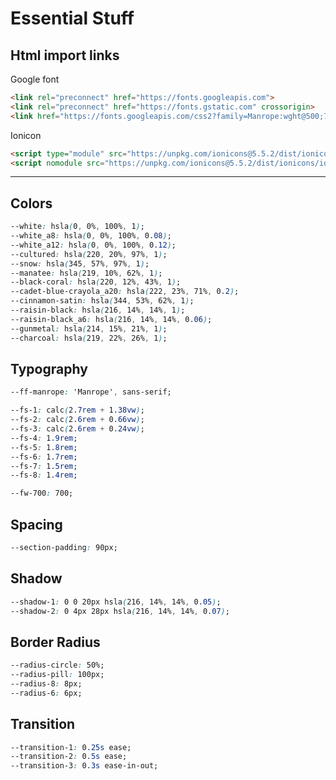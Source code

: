 # Essential Stuff

## Html import links

Google font

``` html
<link rel="preconnect" href="https://fonts.googleapis.com">
<link rel="preconnect" href="https://fonts.gstatic.com" crossorigin>
<link href="https://fonts.googleapis.com/css2?family=Manrope:wght@500;700&display=swap" rel="stylesheet">
```

Ionicon

``` html
<script type="module" src="https://unpkg.com/ionicons@5.5.2/dist/ionicons/ionicons.esm.js"></script>
<script nomodule src="https://unpkg.com/ionicons@5.5.2/dist/ionicons/ionicons.js"></script>
```

---

## Colors

``` css
--white: hsla(0, 0%, 100%, 1);
--white_a8: hsla(0, 0%, 100%, 0.08);
--white_a12: hsla(0, 0%, 100%, 0.12);
--cultured: hsla(220, 20%, 97%, 1);
--snow: hsla(345, 57%, 97%, 1);
--manatee: hsla(219, 10%, 62%, 1);
--black-coral: hsla(220, 12%, 43%, 1);
--cadet-blue-crayola_a20: hsla(222, 23%, 71%, 0.2);
--cinnamon-satin: hsla(344, 53%, 62%, 1);
--raisin-black: hsla(216, 14%, 14%, 1);
--raisin-black_a6: hsla(216, 14%, 14%, 0.06);
--gunmetal: hsla(214, 15%, 21%, 1);
--charcoal: hsla(219, 22%, 26%, 1);
```

## Typography

``` css
--ff-manrope: 'Manrope', sans-serif;

--fs-1: calc(2.7rem + 1.38vw);
--fs-2: calc(2.6rem + 0.66vw);
--fs-3: calc(2.6rem + 0.24vw);
--fs-4: 1.9rem;
--fs-5: 1.8rem;
--fs-6: 1.7rem;
--fs-7: 1.5rem;
--fs-8: 1.4rem;

--fw-700: 700;
```

## Spacing

``` css
--section-padding: 90px;
```

## Shadow

``` css
--shadow-1: 0 0 20px hsla(216, 14%, 14%, 0.05);
--shadow-2: 0 4px 28px hsla(216, 14%, 14%, 0.07);
```

## Border Radius

``` css
--radius-circle: 50%;
--radius-pill: 100px;
--radius-8: 8px;
--radius-6: 6px;
```

## Transition

``` css
--transition-1: 0.25s ease;
--transition-2: 0.5s ease;
--transition-3: 0.3s ease-in-out;
```
